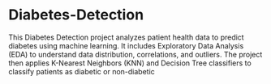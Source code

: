 # Diabetes-Detection

This Diabetes Detection project analyzes patient health data to predict diabetes using machine learning. It includes Exploratory Data Analysis (EDA) to understand data distribution, correlations, and outliers. The project then applies K-Nearest Neighbors (KNN) and Decision Tree classifiers to classify patients as diabetic or non-diabetic
